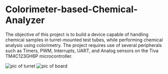 # Colorimeter-based-Chemical-Analyzer
 The objective of this project is to build a device capable of handling chemical samples in turret-mounted test tubes, while performing chemical analysis using colorimetry. The project requires use of several peripherals such as Timers, PWM, Interrupts, UART, and Analog sensors on the Tiva TM4C123GH6P microcontroller.

 ![pic of turret](pics/Turret_tubes.jpeg)
 ![pic of board](pics/board.jpeg)
